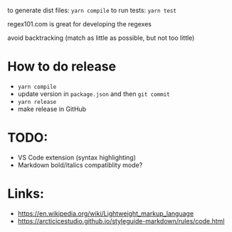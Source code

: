 to generate dist files: `yarn compile`
to run tests: `yarn test`

regex101.com is great for developing the regexes

avoid backtracking (match as little as possible, but not too little)

# How to do release
- `yarn compile`
- update version in `package.json` and then `git commit`
- `yarn release`
- make release in GitHub

# TODO:
- VS Code extension (syntax highlighting)
- Markdown bold/italics compatiblity mode?

# Links:
- https://en.wikipedia.org/wiki/Lightweight_markup_language
- https://arcticicestudio.github.io/styleguide-markdown/rules/code.html
